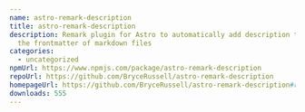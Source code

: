 ```yaml
---
name: astro-remark-description
title: astro-remark-description
description: Remark plugin for Astro to automatically add description text to
  the frontmatter of markdown files
categories:
  - uncategorized
npmUrl: https://www.npmjs.com/package/astro-remark-description
repoUrl: https://github.com/BryceRussell/astro-remark-description
homepageUrl: https://github.com/BryceRussell/astro-remark-description#readme
downloads: 555
---
```

